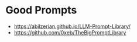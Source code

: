 # Good Prompts

* https://abilzerian.github.io/LLM-Prompt-Library/
* https://github.com/0xeb/TheBigPromptLibrary
